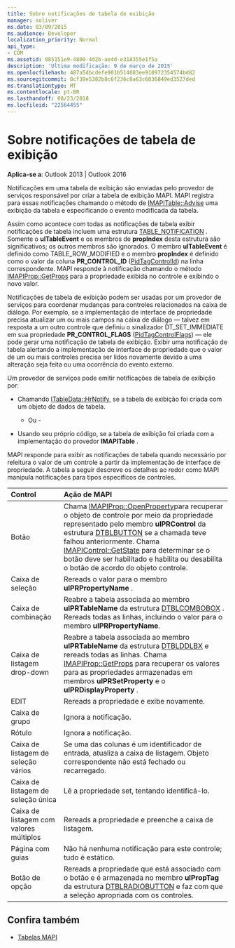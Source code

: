 ```yaml
---
title: Sobre notificações de tabela de exibição
manager: soliver
ms.date: 03/09/2015
ms.audience: Developer
localization_priority: Normal
api_type:
- COM
ms.assetid: 085151e9-4809-4d2b-ae4d-e318355e1f5a
description: 'Última modificação: 9 de março de 2015'
ms.openlocfilehash: 487a5dbcdefe901b514083ee910972354574bd82
ms.sourcegitcommit: 0cf39e5382b8c6f236c8a63c6036849ed3527ded
ms.translationtype: MT
ms.contentlocale: pt-BR
ms.lasthandoff: 08/23/2018
ms.locfileid: "22564455"
---
```

# <a name="about-display-table-notifications"></a>Sobre notificações de tabela de exibição

**Aplica-se a**: Outlook 2013 | Outlook 2016 
  
Notificações em uma tabela de exibição são enviadas pelo provedor de serviços responsável por criar a tabela de exibição MAPI. MAPI registra para essas notificações chamando o método de [IMAPITable::Advise](imapitable-advise.md) uma exibição da tabela e especificando o evento modificada da tabela. 
  
Assim como acontece com todas as notificações de tabela exibir notificações de tabela incluem uma estrutura [TABLE_NOTIFICATION](table_notification.md) . Somente o **ulTableEvent** e os membros de **propIndex** desta estrutura são significativos; os outros membros são ignorados. O membro **ulTableEvent** é definido como TABLE_ROW_MODIFIED e o membro **propIndex** é definido como o valor da coluna **PR_CONTROL_ID** ([PidTagControlId](pidtagcontrolid-canonical-property.md)) na linha correspondente. MAPI responde à notificação chamando o método [IMAPIProp::GetProps](imapiprop-getprops.md) para a propriedade exibida no controle e exibindo o novo valor. 
  
Notificações de tabela de exibição podem ser usadas por um provedor de serviços para coordenar mudanças para controles relacionados na caixa de diálogo. Por exemplo, se a implementação de interface de propriedade precisa atualizar um ou mais campos na caixa de diálogo — talvez em resposta a um outro controle que definiu o sinalizador DT_SET_IMMEDIATE em sua propriedade **PR_CONTROL_FLAGS** ([PidTagControlFlags](pidtagcontrolflags-canonical-property.md)) — ele pode gerar uma notificação de tabela de exibição. Exibir uma notificação de tabela alertando a implementação de interface de propriedade que o valor de um ou mais controles precisa ser lidos novamente devido a uma alteração seja feita ou uma ocorrência do evento externo. 
  
Um provedor de serviços pode emitir notificações de tabela de exibição por:
  
- Chamando [ITableData::HrNotify](itabledata-hrnotify.md), se a tabela de exibição foi criada com um objeto de dados de tabela.
    
    - Ou -
    
- Usando seu próprio código, se a tabela de exibição foi criada com a implementação do provedor **IMAPITable** . 
    
MAPI responde para exibir as notificações de tabela quando necessário por releitura o valor de um controle a partir da implementação de interface de propriedade. A tabela a seguir descreve os detalhes ao redor como MAPI manipula notificações para tipos específicos de controles.
  
|**Control**|**Ação de MAPI**|
|:-----|:-----|
|Botão  <br/> |Chama [IMAPIProp::OpenProperty](imapiprop-openproperty.md)para recuperar o objeto de controle por meio da propriedade representado pelo membro **ulPRControl** da estrutura [DTBLBUTTON](dtblbutton.md) se a chamada teve falhou anteriormente. Chama [IMAPIControl::GetState](imapicontrol-getstate.md) para determinar se o botão deve ser habilitado e habilita ou desabilita o botão de acordo do objeto controle.  <br/> |
|Caixa de seleção  <br/> |Rereads o valor para o membro **ulPRPropertyName** .  <br/> |
|Caixa de combinação  <br/> |Reabre a tabela associada ao membro **ulPRTableName** da estrutura [DTBLCOMBOBOX](dtblcombobox.md) . Rereads todas as linhas, incluindo o valor para o membro **ulPRPropertyName**.  <br/> |
|Caixa de listagem drop-down  <br/> |Reabre a tabela associada ao membro **ulPRTableName** da estrutura [DTBLDDLBX](dtblddlbx.md) e rereads todas as linhas. Chama [IMAPIProp::GetProps](imapiprop-getprops.md) para recuperar os valores para as propriedades armazenadas em membros **ulPRSetProperty** e o **ulPRDisplayProperty** .  <br/> |
|EDIT  <br/> |Rereads a propriedade e exibe novamente.  <br/> |
|Caixa de grupo  <br/> |Ignora a notificação.  <br/> |
|Rótulo  <br/> |Ignora a notificação.  <br/> |
|Caixa de listagem de seleção vários  <br/> |Se uma das colunas é um identificador de entrada, atualiza a caixa de listagem. Objeto correspondente não está fechado ou recarregado.  <br/> |
|Caixa de listagem de seleção única  <br/> |Lê a propriedade set, tentando identificá-lo.  <br/> |
|Caixa de listagem com valores múltiplos  <br/> |Rereads a propriedade e preenche a caixa de listagem.  <br/> |
|Página com guias  <br/> |Não há nenhuma notificação para este controle; tudo é estático.  <br/> |
|Botão de opção  <br/> |Rereads a propriedade que está associado com o botão e é armazenada no membro **ulPropTag** da estrutura [DTBLRADIOBUTTON](dtblradiobutton.md) e faz com que a seleção apropriada com os controles.  <br/> |
   
## <a name="see-also"></a>Confira também

- [Tabelas MAPI](mapi-tables.md)

